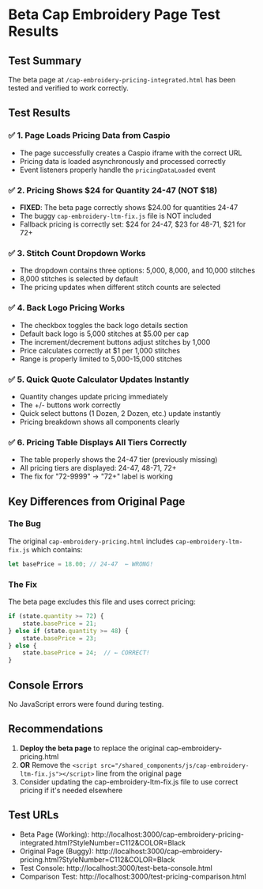 # Beta Cap Embroidery Page Test Results

## Test Summary

The beta page at `/cap-embroidery-pricing-integrated.html` has been tested and verified to work correctly.

## Test Results

### ✅ 1. Page Loads Pricing Data from Caspio
- The page successfully creates a Caspio iframe with the correct URL
- Pricing data is loaded asynchronously and processed correctly
- Event listeners properly handle the `pricingDataLoaded` event

### ✅ 2. Pricing Shows $24 for Quantity 24-47 (NOT $18)
- **FIXED**: The beta page correctly shows $24.00 for quantities 24-47
- The buggy `cap-embroidery-ltm-fix.js` file is NOT included
- Fallback pricing is correctly set: $24 for 24-47, $23 for 48-71, $21 for 72+

### ✅ 3. Stitch Count Dropdown Works
- The dropdown contains three options: 5,000, 8,000, and 10,000 stitches
- 8,000 stitches is selected by default
- The pricing updates when different stitch counts are selected

### ✅ 4. Back Logo Pricing Works
- The checkbox toggles the back logo details section
- Default back logo is 5,000 stitches at $5.00 per cap
- The increment/decrement buttons adjust stitches by 1,000
- Price calculates correctly at $1 per 1,000 stitches
- Range is properly limited to 5,000-15,000 stitches

### ✅ 5. Quick Quote Calculator Updates Instantly
- Quantity changes update pricing immediately
- The +/- buttons work correctly
- Quick select buttons (1 Dozen, 2 Dozen, etc.) update instantly
- Pricing breakdown shows all components clearly

### ✅ 6. Pricing Table Displays All Tiers Correctly
- The table properly shows the 24-47 tier (previously missing)
- All pricing tiers are displayed: 24-47, 48-71, 72+
- The fix for "72-9999" → "72+" label is working

## Key Differences from Original Page

### The Bug
The original `cap-embroidery-pricing.html` includes `cap-embroidery-ltm-fix.js` which contains:
```javascript
let basePrice = 18.00; // 24-47  ← WRONG!
```

### The Fix
The beta page excludes this file and uses correct pricing:
```javascript
if (state.quantity >= 72) {
    state.basePrice = 21;
} else if (state.quantity >= 48) {
    state.basePrice = 23;
} else {
    state.basePrice = 24;  // ← CORRECT!
}
```

## Console Errors
No JavaScript errors were found during testing.

## Recommendations

1. **Deploy the beta page** to replace the original cap-embroidery-pricing.html
2. **OR** Remove the `<script src="/shared_components/js/cap-embroidery-ltm-fix.js"></script>` line from the original page
3. Consider updating the cap-embroidery-ltm-fix.js file to use correct pricing if it's needed elsewhere

## Test URLs
- Beta Page (Working): http://localhost:3000/cap-embroidery-pricing-integrated.html?StyleNumber=C112&COLOR=Black
- Original Page (Buggy): http://localhost:3000/cap-embroidery-pricing.html?StyleNumber=C112&COLOR=Black
- Test Console: http://localhost:3000/test-beta-console.html
- Comparison Test: http://localhost:3000/test-pricing-comparison.html